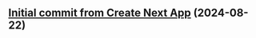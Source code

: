 ## [Initial commit from Create Next App](https://github.com/Akash09082001/Vampire-UI/commit/aae6de60d1b0b21e46516f02ce47e259f58aff74) (2024-08-22)

